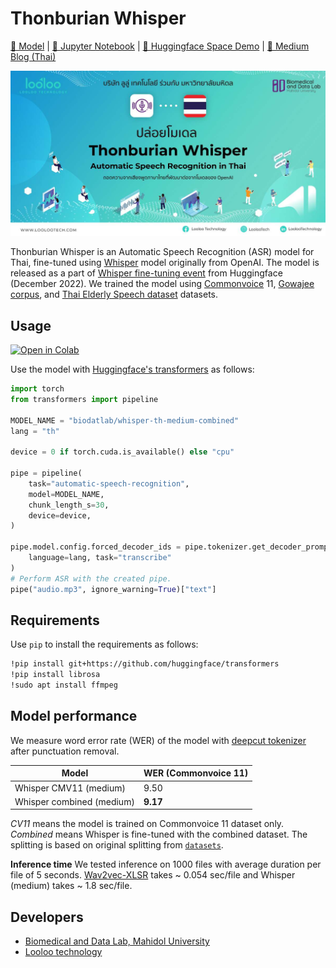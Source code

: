 # Thonburian Whisper

[🤖 Model](https://huggingface.co/biodatlab/whisper-th-medium-combined) | [📔 Jupyter Notebook](https://github.com/biodatlab/whisper-th-demo/blob/main/whisper_th_demo.ipynb) | [🤗 Huggingface Space Demo](https://huggingface.co/spaces/biodatlab/whisper-thai-demo) | [📃 Medium Blog (Thai)](https://medium.com/@Loolootech/thonburian-whisper-asr-27c067c534cb)

<p align="center">
  <img src="assets/Thonburian-Whisper-1.jpg" width="700"/>
</p>

Thonburian Whisper is an Automatic Speech Recognition (ASR) model for Thai, fine-tuned using [Whisper](https://openai.com/blog/whisper/) model
originally from OpenAI. The model is released as a part of [Whisper fine-tuning event](https://github.com/huggingface/community-events/tree/main/whisper-fine-tuning-event) from Huggingface (December 2022). We trained the model using [Commonvoice](https://commonvoice.mozilla.org/th) 11, [Gowajee corpus](https://github.com/ekapolc/gowajee_corpus), and [Thai Elderly Speech dataset](https://github.com/VISAI-DATAWOW/Thai-Elderly-Speech-dataset/releases/tag/v1.0.0) datasets.

## Usage
[![Open in Colab](https://colab.research.google.com/assets/colab-badge.svg)](https://colab.research.google.com/github/biodatlab/whisper-th-demo/blob/main/whisper_th_demo.ipynb)

Use the model with [Huggingface's transformers](https://github.com/huggingface/transformers) as follows:

```py
import torch
from transformers import pipeline

MODEL_NAME = "biodatlab/whisper-th-medium-combined"
lang = "th"

device = 0 if torch.cuda.is_available() else "cpu"

pipe = pipeline(
    task="automatic-speech-recognition",
    model=MODEL_NAME,
    chunk_length_s=30,
    device=device,
)

pipe.model.config.forced_decoder_ids = pipe.tokenizer.get_decoder_prompt_ids(
    language=lang, task="transcribe"
)
# Perform ASR with the created pipe.
pipe("audio.mp3", ignore_warning=True)["text"] 
```

## Requirements

Use `pip` to install the requirements as follows:

``` sh
!pip install git+https://github.com/huggingface/transformers
!pip install librosa
!sudo apt install ffmpeg
```

## Model performance

We measure word error rate (WER) of the model with [deepcut tokenizer](https://github.com/rkcosmos/deepcut) after punctuation removal.

| **Model**            | **WER (Commonvoice 11)** |
|----------------------|--------------------------|
| Whisper CMV11 (medium)    |  9.50               |
| Whisper combined (medium) |  **9.17**           |

_CV11_ means the model is trained on Commonvoice 11 dataset only. _Combined_ means Whisper is fine-tuned with the combined dataset.
The splitting is based on original splitting from [`datasets`](https://huggingface.co/docs/datasets/index).

**Inference time**
We tested inference on 1000 files with average duration per file of 5 seconds.
[Wav2vec-XLSR](https://huggingface.co/airesearch/wav2vec2-large-xlsr-53-th) takes ~ 0.054 sec/file and Whisper (medium) takes ~ 1.8 sec/file.

## Developers

- [Biomedical and Data Lab, Mahidol University](https://biodatlab.github.io/)
- [Looloo technology](https://loolootech.com/)
